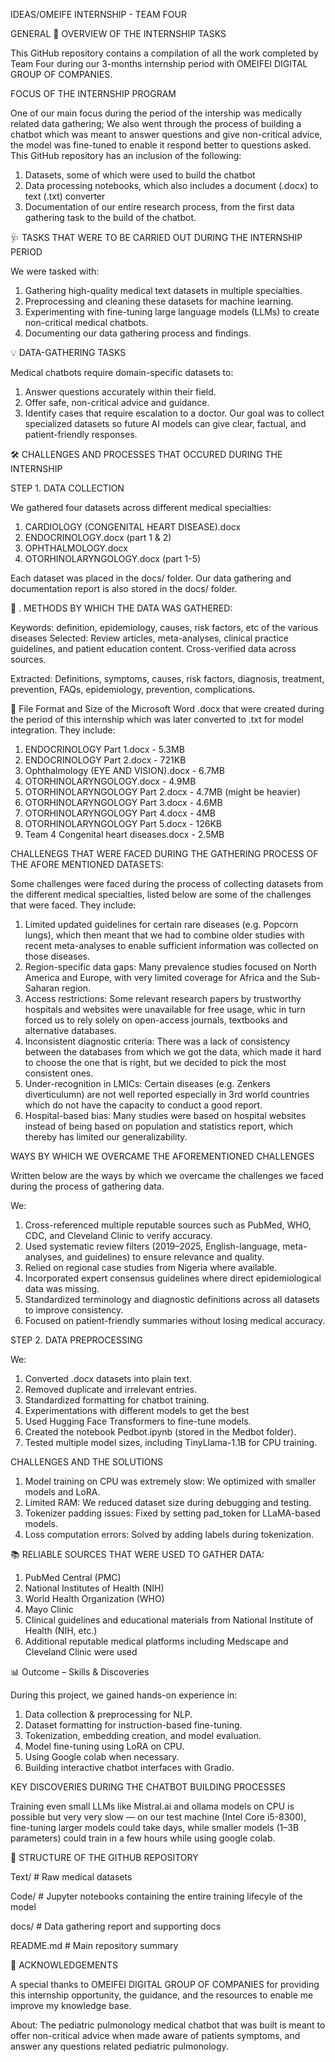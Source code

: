 IDEAS/OMEIFE INTERNSHIP - TEAM FOUR 

GENERAL 📌 OVERVIEW OF THE INTERNSHIP TASKS

This GitHub repository contains a compilation of all the work completed by Team Four during our 3-months internship period with OMEIFEI DIGITAL GROUP OF COMPANIES.

FOCUS OF THE INTERNSHIP PROGRAM

One of our main focus during the period of the intership was medically related data gathering; 
We also went through the process of building a chatbot which was meant to answer questions and give non-critical advice, the model was fine-tuned to enable it respond better to questions asked.
This GitHub repository has an inclusion of the following:
1. Datasets, some of which were used to build the chatbot
2. Data processing notebooks, which also includes a document (.docx) to text (.txt) converter 
3. Documentation of our entire research process, from the first data gathering task to the build of the chatbot.

🩺 TASKS THAT WERE TO BE CARRIED OUT DURING THE INTERNSHIP PERIOD

We were tasked with:
1. Gathering high-quality medical text datasets in multiple specialties.
2. Preprocessing and cleaning these datasets for machine learning.
3. Experimenting with fine-tuning large language models (LLMs) to create non-critical medical chatbots.
4. Documenting our data gathering process and findings.

💡 DATA-GATHERING TASKS

Medical chatbots require domain-specific datasets to:
1. Answer questions accurately within their field.
2. Offer safe, non-critical advice and guidance.
3. Identify cases that require escalation to a doctor. Our goal was to collect specialized datasets so future AI models can give clear, factual, and patient-friendly responses.

🛠 CHALLENGES AND PROCESSES THAT OCCURED DURING THE INTERNSHIP

STEP 1. DATA COLLECTION 

We gathered four datasets across different medical specialties:
1. CARDIOLOGY (CONGENITAL HEART DISEASE).docx
2. ENDOCRINOLOGY.docx (part 1 & 2)
3. OPHTHALMOLOGY.docx
4. OTORHINOLARYNGOLOGY.docx (part 1-5)

Each dataset was placed in the docs/ folder.
Our data gathering and documentation report is also stored in the docs/ folder.

🧪 . METHODS BY WHICH THE DATA WAS GATHERED:

Keywords: definition, epidemiology, causes, risk factors, etc of the various diseases
Selected: Review articles, meta-analyses, clinical practice guidelines, and patient education content.
Cross-verified data across sources.

Extracted:
Definitions, symptoms, causes, risk factors, diagnosis, treatment, prevention, FAQs, epidemiology, prevention, complications.

💾 File Format and Size of the Microsoft Word .docx that were created during the period of this internship which was later converted to .txt for model integration. They include:
1. ENDOCRINOLOGY Part 1.docx - 5.3MB
2. ENDOCRINOLOGY Part 2.docx - 721KB
3. Ophthalmology (EYE AND VISION).docx - 6.7MB
4. OTORHINOLARYNGOLOGY.docx - 4.9MB
5. OTORHINOLARYNGOLOGY Part 2.docx - 4.7MB (might be heavier)
6. OTORHINOLARYNGOLOGY Part 3.docx - 4.6MB
7. OTORHINOLARYNGOLOGY Part 4.docx - 4MB
8. OTORHINOLARYNGOLOGY Part 5.docx - 126KB
9. Team 4 Congenital heart diseases.docx - 2.5MB

CHALLENEGS THAT WERE FACED DURING THE GATHERING PROCESS OF THE AFORE MENTIONED DATASETS:

Some challenges were faced during the process of collecting datasets from the different medical specialties, listed below are some of the challenges that were faced. They include: 
1. Limited updated guidelines for certain rare diseases (e.g. Popcorn lungs), which then meant that we had to combine older studies with recent meta-analyses to enable sufficient information was collected on those diseases.
2. Region-specific data gaps: Many prevalence studies focused on North America and Europe, with very limited coverage for Africa and the Sub-Saharan region.
3. Access restrictions: Some relevant research papers by trustworthy hospitals and websites were unavailable for free usage, whic in turn forced us to rely solely on open-access journals, textbooks and alternative databases.
4. Inconsistent diagnostic criteria: There was a lack of consistency between the databases from which we got the data, which made it hard to choose the one that is right, but we decided to pick the most consistent ones.
5. Under-recognition in LMICs: Certain diseases (e.g. Zenkers diverticulumn) are not well reported especially in 3rd world countries which do not have the capacity to conduct a good report.
6. Hospital-based bias: Many studies were based on hospital websites instead of being based on population and statistics report, which thereby has limited our generalizability.

WAYS BY WHICH WE OVERCAME THE AFOREMENTIONED CHALLENGES 

Written below are the ways by which we overcame the challenges we faced during the process of gathering data.

We:
1. Cross-referenced multiple reputable sources such as PubMed, WHO, CDC, and Cleveland Clinic to verify accuracy.
2. Used systematic review filters (2019–2025, English-language, meta-analyses, and guidelines) to ensure relevance and quality.
3. Relied on regional case studies from Nigeria where available.
4. Incorporated expert consensus guidelines where direct epidemiological data was missing.
5. Standardized terminology and diagnostic definitions across all datasets to improve consistency.
6. Focused on patient-friendly summaries without losing medical accuracy.

STEP 2. DATA PREPROCESSING

We:
1. Converted .docx datasets into plain text.
2. Removed duplicate and irrelevant entries.
3. Standardized formatting for chatbot training.
4. Experimentations with different models to get the best
5. Used Hugging Face Transformers to fine-tune models.
6. Created the notebook Pedbot.ipynb (stored in the Medbot folder).
7. Tested multiple model sizes, including TinyLlama-1.1B for CPU training.

CHALLENGES AND THE SOLUTIONS

1. Model training on CPU was extremely slow: We optimized with smaller models and LoRA.
2. Limited RAM: We reduced dataset size during debugging and testing.
3. Tokenizer padding issues: Fixed by setting pad_token for LLaMA-based models.
4. Loss computation errors: Solved by adding labels during tokenization.

📚 RELIABLE SOURCES THAT WERE USED TO GATHER DATA:
1. PubMed Central (PMC)
2. National Institutes of Health (NIH)
3. World Health Organization (WHO)
4. Mayo Clinic
5. Clinical guidelines and educational materials from National Institute of Health (NIH, etc.)
6. Additional reputable medical platforms including Medscape and Cleveland Clinic were used

📊 Outcome – Skills & Discoveries

During this project, we gained hands-on experience in:
1. Data collection & preprocessing for NLP.
2. Dataset formatting for instruction-based fine-tuning.
3. Tokenization, embedding creation, and model evaluation.
4. Model fine-tuning using LoRA on CPU.
5. Using Google colab when necessary.
6. Building interactive chatbot interfaces with Gradio.

KEY DISCOVERIES DURING THE CHATBOT BUILDING PROCESSES

Training even small LLMs like Mistral.ai and ollama models on CPU is possible but very very slow —
on our test machine (Intel Core i5-8300), fine-tuning larger models could take days, while smaller models (1–3B parameters) could train in a few hours while using google colab.

📂 STRUCTURE OF THE GITHUB REPOSITORY

Text/ # Raw medical datasets

Code/ # Jupyter notebooks containing the entire training lifecyle of the model

docs/ # Data gathering report and supporting docs

README.md # Main repository summary

🙏 ACKNOWLEDGEMENTS

A special thanks to OMEIFEI DIGITAL GROUP OF COMPANIES for providing this internship opportunity, the guidance, and the resources to enable me improve my knowledge base.

About:
The pediatric pulmonology medical chatbot that was built is meant to offer non-critical advice when made aware of patients symptoms, and answer any questions related pediatric pulmonology.
